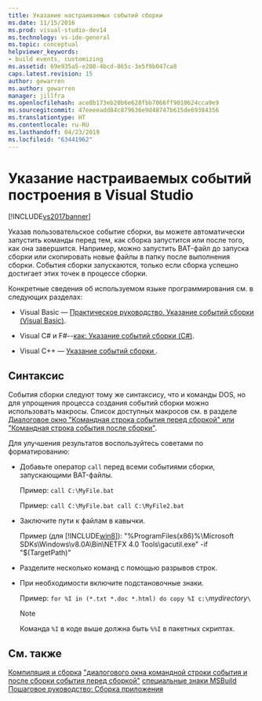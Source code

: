 ```yaml
---
title: Указание настраиваемых событий сборки
ms.date: 11/15/2016
ms.prod: visual-studio-dev14
ms.technology: vs-ide-general
ms.topic: conceptual
helpviewer_keywords:
- build events, customizing
ms.assetid: 69e935a5-e208-4bcd-865c-3e5f9b047ca8
caps.latest.revision: 15
author: gewarren
ms.author: gewarren
manager: jillfra
ms.openlocfilehash: ace8b173eb20b6e628fbb7066ff9010624cca9e9
ms.sourcegitcommit: 47eeeeadd84c879636e9d48747b615de69384356
ms.translationtype: HT
ms.contentlocale: ru-RU
ms.lasthandoff: 04/23/2019
ms.locfileid: "63441962"
---
```

# <a name="specifying-custom-build-events-in-visual-studio"></a>Указание настраиваемых событий построения в Visual Studio
[!INCLUDE[vs2017banner](../includes/vs2017banner.md)]

Указав пользовательское событие сборки, вы можете автоматически запустить команды перед тем, как сборка запустится или после того, как она завершится. Например, можно запустить BAT-файл до запуска сборки или скопировать новые файлы в папку после выполнения сборки. События сборки запускаются, только если сборка успешно достигает этих точек в процессе сборки.

 Конкретные сведения об используемом языке программирования см. в следующих разделах:

- Visual Basic — [Практическое руководство. Указание событий сборки (Visual Basic)](../ide/how-to-specify-build-events-visual-basic.md).

- Visual C# и F#--[как: Указание событий сборки (C#)](../ide/how-to-specify-build-events-csharp.md).

- Visual C++ — [Указание событий сборки ](http://msdn.microsoft.com/library/788a6c18-2dbe-4a49-8cd6-86c1ad7a95cc).

## <a name="syntax"></a>Синтаксис
 События сборки следуют тому же синтаксису, что и команды DOS, но для упрощения процесса создания событий сборки можно использовать макросы. Список доступных макросов см. в разделе [Диалоговое окно "Командная строка события перед сборкой" или "Командная строка события после сборки"](../ide/reference/pre-build-event-post-build-event-command-line-dialog-box.md).

 Для улучшения результатов воспользуйтесь советами по форматированию:

- Добавьте оператор `call` перед всеми событиями сборки, запускающими BAT-файлы.

     Пример: `call C:\MyFile.bat`

     Пример: `call C:\MyFile.bat call C:\MyFile2.bat`

- Заключите пути к файлам в кавычки.

     Пример (для [!INCLUDE[win8](../includes/win8-md.md)]): "%ProgramFiles(x86)%\Microsoft SDKs\Windows\v8.0A\Bin\NETFX 4.0 Tools\gacutil.exe" -if "$(TargetPath)"

- Разделите несколько команд с помощью разрывов строк.

- При необходимости включите подстановочные знаки.

     Пример: `for %I in (*.txt *.doc *.html) do copy %I c:\`*mydirectory*`\`

    > [!NOTE]
    > Команда `%I` в коде выше должна быть `%%I` в пакетных скриптах.

## <a name="see-also"></a>См. также
 [Компиляция и сборка](../ide/compiling-and-building-in-visual-studio.md) ["диалогового окна командной строки события и после сборки события перед сборкой"](../ide/reference/pre-build-event-post-build-event-command-line-dialog-box.md) [специальные знаки MSBuild](../msbuild/msbuild-special-characters.md) [Пошаговое руководство: Сборка приложения](../ide/walkthrough-building-an-application.md)
